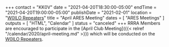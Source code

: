 +++
contact = "KK0V"
date = "2021-04-20T18:30:00-05:00"
endTime = "2021-04-20T19:00:00-05:00"
publishDate = "2021-02-01"
location = "[W0ILO Repeaters](/radios/)"
title = "April ARES Meeting"
dates = [ "ARES Meetings" ]
outputs = [ "HTML", "Calendar" ]
status = "canceled"
+++
RRRA Members are encouraged to participate in the 
[April Club Meeting]({{< relref "/calendar/2020/april-meeting.md" >}})
which will be conducted on the [W0ILO Repeaters](/radios/).
